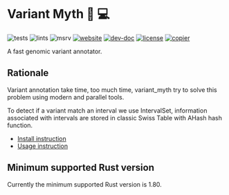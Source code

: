 # Variant Myth 🧬 💻

![tests](https://github.com/natir/variant_myth/workflows/tests/badge.svg)
![lints](https://github.com/natir/variant_myth/workflows/lints/badge.svg)
![msrv](https://github.com/natir/variant_myth/workflows/msrv/badge.svg)
[![website](https://github.com/natir/variant_myth/workflows/website/badge.svg)](https://natir.github.io/variant_myth)
[![dev-doc](https://img.shields.io/badge/dev-doc-blue)](https://natir.github.io/variant_myth/doc/variant_myth/)
[![license](https://img.shields.io/badge/license-MIT-purple)](https://github.com/natir/variant_myth/blob/main/LICENSE)
[![copier](https://img.shields.io/badge/copier-template-yellow)](https://github.com/natir/copier-rust)

A fast genomic variant annotator.


## Rationale

Variant annotation take time, too much time, variant_myth try to solve this problem using modern and parallel tools.

To detect if a variant match an interval we use IntervalSet, information associated with intervals are stored in classic Swiss Table with AHash hash function.

- [Install instruction](https://natir.github.io/variant_myth/install.html)
- [Usage instruction](https://natir.github.io/variant_myth/usage.html)


## Minimum supported Rust version

Currently the minimum supported Rust version is 1.80.
